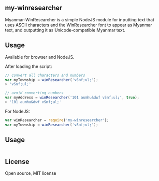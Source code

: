 ## my-winresearcher

Myanmar-WinResearcher is a simple NodeJS module for inputting text
that uses ASCII characters and the WinResearcher font to appear as Myanmar text,
and outputting it as Unicode-compatible Myanmar text.

## Usage

Available for browser and NodeJS.

After loading the script:

```javascript
// convert all characters and numbers
var myTownship = winResearcher('vSnf;ul;');
> 'vSnf;ul;'

// avoid converting numbers
var myAddress = winResearcher('101 aumhu&dwf vSnf;ul;', true);
> '101 aumhu&dwf vSnf;ul;'
```

For NodeJS:

```javascript
var winResearcher = require('my-winresearcher');
var myTownship = winResearcher('vSnf;ul;');
```

## Usage

```

```

## License

Open source, MIT license
